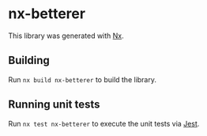 # nx-betterer

This library was generated with [Nx](https://nx.dev).

## Building

Run `nx build nx-betterer` to build the library.

## Running unit tests

Run `nx test nx-betterer` to execute the unit tests via [Jest](https://jestjs.io).

